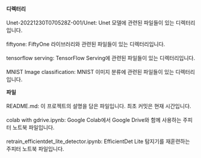 **디렉터리**<br><br>
Unet-20221230T070528Z-001/Unet: Unet 모델에 관련된 파일들이 있는 디렉터리입니다.<br><br>
fiftyone: FiftyOne 라이브러리와 관련된 파일들이 있는 디렉터리입니다.<br><br>
tensorflow serving: TensorFlow Serving에 관련된 파일들이 있는 디렉터리입니다.<br><br>
MNIST Image classification: MNIST 이미지 분류에 관련된 파일들이 있는 디렉터리입니다.

**파일** <br><br>
README.md: 이 프로젝트의 설명을 담은 파일입니다. 최초 커밋은 현재 시간입니다.<br><br>
colab with gdrive.ipynb: Google Colab에서 Google Drive와 함께 사용하는 주피터 노트북 파일입니다.<br><br>
retrain_efficientdet_lite_detector.ipynb: EfficientDet Lite 탐지기를 재훈련하는 주피터 노트북 파일입니다.
